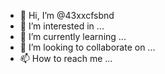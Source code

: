 - 👋 Hi, I’m @43xxcfsbnd
- 👀 I’m interested in ...
- 🌱 I’m currently learning ...
- 💞️ I’m looking to collaborate on ...
- 📫 How to reach me ...

<!---
43xxcfsbnd/43xxcfsbnd is a ✨ special ✨ repository because its `README.md` (this file) appears on your GitHub profile.
You can click the Preview link to take a look at your changes.
--->
